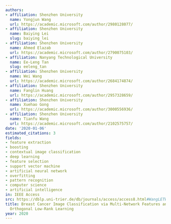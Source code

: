 ```yaml
---
authors:
- affiliation: Shenzhen University
  name: Yongjun Wang
  url: https://academic.microsoft.com/author/2980128077/
- affiliation: Shenzhen University
  name: Baiying Lei
  slug: baiying_lei
- affiliation: Shenzhen University
  name: Ahmed Elazab
  url: https://academic.microsoft.com/author/2790075103/
- affiliation: Nanyang Technological University
  name: Ee-Leng Tan
  slug: eeleng_tan
- affiliation: Shenzhen University
  name: Wei Wang
  url: https://academic.microsoft.com/author/2684174874/
- affiliation: Shenzhen University
  name: Fanglin Huang
  url: https://academic.microsoft.com/author/2957328659/
- affiliation: Shenzhen University
  name: Xuehao Gong
  url: https://academic.microsoft.com/author/3000556936/
- affiliation: Shenzhen University
  name: Tianfu Wang
  url: https://academic.microsoft.com/author/2102575757/
date: '2020-01-06'
estimated_citations: 3
fields:
- feature extraction
- boosting
- contextual image classification
- deep learning
- feature selection
- support vector machine
- artificial neural network
- overfitting
- pattern recognition
- computer science
- artificial intelligence
in: IEEE Access
src: https://dblp.uni-trier.de/db/journals/access/access8.html#WangLETWHGW20
title: Breast Cancer Image Classification via Multi-Network Features and Dual-Network
  Orthogonal Low-Rank Learning
year: 2020
---
```

